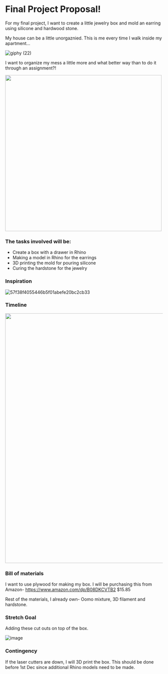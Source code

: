 # Final Project Proposal! 


For my final project, I want to create a little jewelry box and mold an earring using silicone and hardwood stone. 

My house can be a little unorgaznied. This is me every time I walk inside my apartment... 

![giphy (22)](https://user-images.githubusercontent.com/115178948/203419058-e843249d-f714-46bc-9a6f-973758ad1362.gif)


I want to organize my mess a little more and what better way than to do it through an assignment?! 



<img width= "500" src="https://user-images.githubusercontent.com/115178948/202956801-33e414b6-d17e-4813-bb18-fcfebea64ac2.JPG"> 

### The tasks involved will be:

- Create a box with a drawer in Rhino
- Making a model in Rhino for the earrings 
- 3D printing the mold for pouring silicone
- Curing the hardstone for the jewelry 

### Inspiration 

![57f38f4055446b5f01abefe20bc2cb33](https://user-images.githubusercontent.com/115178948/203459997-913247db-4c2b-4253-b7fe-0ee7fcd233c5.jpeg)
 

### Timeline 


<img width= "800" src="https://user-images.githubusercontent.com/115178948/202958033-f403800e-7a69-4d61-9dcc-6aa37518b526.JPG"> 

### Bill of materials

I want to use plywood for making my box. 
I will be purchasing this from Amazon- https://www.amazon.com/dp/B08DKCVTB2 
$15.85 

Rest of the materials, I already own- Oomo mixture, 3D filament and hardstone. 

### Stretch Goal
Adding these cut outs on top of the box. 

![image](https://user-images.githubusercontent.com/115178948/203460697-9cdba148-d81f-4b28-82f0-e6202340b04f.png)


### Contingency 

If the laser cutters are down, I will 3D print the box. This should be done before 1st Dec since additional Rhino models need to be made. 


